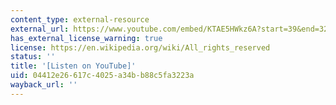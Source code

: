 ```yaml
---
content_type: external-resource
external_url: https://www.youtube.com/embed/KTAE5HWkz6A?start=39&end=326
has_external_license_warning: true
license: https://en.wikipedia.org/wiki/All_rights_reserved
status: ''
title: '[Listen on YouTube]'
uid: 04412e26-617c-4025-a34b-b88c5fa3223a
wayback_url: ''
---
```

